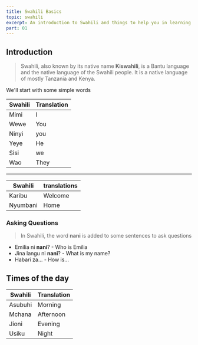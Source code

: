 ```yaml
---
title: Swahili Basics
topic: swahili
excerpt: An introduction to Swahili and things to help you in learning it.
part: 01
---
```


## Introduction

> Swahili, also known by its native name **Kiswahili**, is a Bantu language and the native language of the Swahili people. It is a native language of mostly Tanzania and Kenya.

We'll start with some simple words

| Swahili | Translation |
| ------- | ----------- |
| Mimi    | I           |
| Wewe    | You         |
| Ninyi   | you         |
| Yeye    | He          |
| Sisi    | we          |
| Wao     | They        |

---

| Swahili  | translations |
| -------- | ------------ |
| Karibu   | Welcome      |
| Nyumbani | Home         |

### Asking Questions

> In Swahili, the word **nani** is added to some sentences to ask questions

- Emilia ni **nani**? - Who is Emilia
- Jina langu ni **nani**? - What is my name?
- Habari za... - How is...

## Times of the day

| Swahili | Translation |
| ------- | ----------- |
| Asubuhi | Morning     |
| Mchana  | Afternoon   |
| Jioni   | Evening     |
| Usiku   | Night       |
